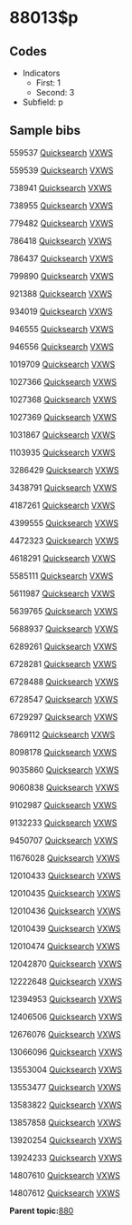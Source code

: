 # 88013$p

## Codes

-   Indicators
    -   First: 1
    -   Second: 3
-   Subfield: p

## Sample bibs

559537 [Quicksearch](https://search.library.yale.edu/catalog/559537) [VXWS](http://prodorbis.library.yale.edu:7014/vxws/GetHoldingsService?bibId=559537)

559539 [Quicksearch](https://search.library.yale.edu/catalog/559539) [VXWS](http://prodorbis.library.yale.edu:7014/vxws/GetHoldingsService?bibId=559539)

738941 [Quicksearch](https://search.library.yale.edu/catalog/738941) [VXWS](http://prodorbis.library.yale.edu:7014/vxws/GetHoldingsService?bibId=738941)

738955 [Quicksearch](https://search.library.yale.edu/catalog/738955) [VXWS](http://prodorbis.library.yale.edu:7014/vxws/GetHoldingsService?bibId=738955)

779482 [Quicksearch](https://search.library.yale.edu/catalog/779482) [VXWS](http://prodorbis.library.yale.edu:7014/vxws/GetHoldingsService?bibId=779482)

786418 [Quicksearch](https://search.library.yale.edu/catalog/786418) [VXWS](http://prodorbis.library.yale.edu:7014/vxws/GetHoldingsService?bibId=786418)

786437 [Quicksearch](https://search.library.yale.edu/catalog/786437) [VXWS](http://prodorbis.library.yale.edu:7014/vxws/GetHoldingsService?bibId=786437)

799890 [Quicksearch](https://search.library.yale.edu/catalog/799890) [VXWS](http://prodorbis.library.yale.edu:7014/vxws/GetHoldingsService?bibId=799890)

921388 [Quicksearch](https://search.library.yale.edu/catalog/921388) [VXWS](http://prodorbis.library.yale.edu:7014/vxws/GetHoldingsService?bibId=921388)

934019 [Quicksearch](https://search.library.yale.edu/catalog/934019) [VXWS](http://prodorbis.library.yale.edu:7014/vxws/GetHoldingsService?bibId=934019)

946555 [Quicksearch](https://search.library.yale.edu/catalog/946555) [VXWS](http://prodorbis.library.yale.edu:7014/vxws/GetHoldingsService?bibId=946555)

946556 [Quicksearch](https://search.library.yale.edu/catalog/946556) [VXWS](http://prodorbis.library.yale.edu:7014/vxws/GetHoldingsService?bibId=946556)

1019709 [Quicksearch](https://search.library.yale.edu/catalog/1019709) [VXWS](http://prodorbis.library.yale.edu:7014/vxws/GetHoldingsService?bibId=1019709)

1027366 [Quicksearch](https://search.library.yale.edu/catalog/1027366) [VXWS](http://prodorbis.library.yale.edu:7014/vxws/GetHoldingsService?bibId=1027366)

1027368 [Quicksearch](https://search.library.yale.edu/catalog/1027368) [VXWS](http://prodorbis.library.yale.edu:7014/vxws/GetHoldingsService?bibId=1027368)

1027369 [Quicksearch](https://search.library.yale.edu/catalog/1027369) [VXWS](http://prodorbis.library.yale.edu:7014/vxws/GetHoldingsService?bibId=1027369)

1031867 [Quicksearch](https://search.library.yale.edu/catalog/1031867) [VXWS](http://prodorbis.library.yale.edu:7014/vxws/GetHoldingsService?bibId=1031867)

1103935 [Quicksearch](https://search.library.yale.edu/catalog/1103935) [VXWS](http://prodorbis.library.yale.edu:7014/vxws/GetHoldingsService?bibId=1103935)

3286429 [Quicksearch](https://search.library.yale.edu/catalog/3286429) [VXWS](http://prodorbis.library.yale.edu:7014/vxws/GetHoldingsService?bibId=3286429)

3438791 [Quicksearch](https://search.library.yale.edu/catalog/3438791) [VXWS](http://prodorbis.library.yale.edu:7014/vxws/GetHoldingsService?bibId=3438791)

4187261 [Quicksearch](https://search.library.yale.edu/catalog/4187261) [VXWS](http://prodorbis.library.yale.edu:7014/vxws/GetHoldingsService?bibId=4187261)

4399555 [Quicksearch](https://search.library.yale.edu/catalog/4399555) [VXWS](http://prodorbis.library.yale.edu:7014/vxws/GetHoldingsService?bibId=4399555)

4472323 [Quicksearch](https://search.library.yale.edu/catalog/4472323) [VXWS](http://prodorbis.library.yale.edu:7014/vxws/GetHoldingsService?bibId=4472323)

4618291 [Quicksearch](https://search.library.yale.edu/catalog/4618291) [VXWS](http://prodorbis.library.yale.edu:7014/vxws/GetHoldingsService?bibId=4618291)

5585111 [Quicksearch](https://search.library.yale.edu/catalog/5585111) [VXWS](http://prodorbis.library.yale.edu:7014/vxws/GetHoldingsService?bibId=5585111)

5611987 [Quicksearch](https://search.library.yale.edu/catalog/5611987) [VXWS](http://prodorbis.library.yale.edu:7014/vxws/GetHoldingsService?bibId=5611987)

5639765 [Quicksearch](https://search.library.yale.edu/catalog/5639765) [VXWS](http://prodorbis.library.yale.edu:7014/vxws/GetHoldingsService?bibId=5639765)

5688937 [Quicksearch](https://search.library.yale.edu/catalog/5688937) [VXWS](http://prodorbis.library.yale.edu:7014/vxws/GetHoldingsService?bibId=5688937)

6289261 [Quicksearch](https://search.library.yale.edu/catalog/6289261) [VXWS](http://prodorbis.library.yale.edu:7014/vxws/GetHoldingsService?bibId=6289261)

6728281 [Quicksearch](https://search.library.yale.edu/catalog/6728281) [VXWS](http://prodorbis.library.yale.edu:7014/vxws/GetHoldingsService?bibId=6728281)

6728488 [Quicksearch](https://search.library.yale.edu/catalog/6728488) [VXWS](http://prodorbis.library.yale.edu:7014/vxws/GetHoldingsService?bibId=6728488)

6728547 [Quicksearch](https://search.library.yale.edu/catalog/6728547) [VXWS](http://prodorbis.library.yale.edu:7014/vxws/GetHoldingsService?bibId=6728547)

6729297 [Quicksearch](https://search.library.yale.edu/catalog/6729297) [VXWS](http://prodorbis.library.yale.edu:7014/vxws/GetHoldingsService?bibId=6729297)

7869112 [Quicksearch](https://search.library.yale.edu/catalog/7869112) [VXWS](http://prodorbis.library.yale.edu:7014/vxws/GetHoldingsService?bibId=7869112)

8098178 [Quicksearch](https://search.library.yale.edu/catalog/8098178) [VXWS](http://prodorbis.library.yale.edu:7014/vxws/GetHoldingsService?bibId=8098178)

9035860 [Quicksearch](https://search.library.yale.edu/catalog/9035860) [VXWS](http://prodorbis.library.yale.edu:7014/vxws/GetHoldingsService?bibId=9035860)

9060838 [Quicksearch](https://search.library.yale.edu/catalog/9060838) [VXWS](http://prodorbis.library.yale.edu:7014/vxws/GetHoldingsService?bibId=9060838)

9102987 [Quicksearch](https://search.library.yale.edu/catalog/9102987) [VXWS](http://prodorbis.library.yale.edu:7014/vxws/GetHoldingsService?bibId=9102987)

9132233 [Quicksearch](https://search.library.yale.edu/catalog/9132233) [VXWS](http://prodorbis.library.yale.edu:7014/vxws/GetHoldingsService?bibId=9132233)

9450707 [Quicksearch](https://search.library.yale.edu/catalog/9450707) [VXWS](http://prodorbis.library.yale.edu:7014/vxws/GetHoldingsService?bibId=9450707)

11676028 [Quicksearch](https://search.library.yale.edu/catalog/11676028) [VXWS](http://prodorbis.library.yale.edu:7014/vxws/GetHoldingsService?bibId=11676028)

12010433 [Quicksearch](https://search.library.yale.edu/catalog/12010433) [VXWS](http://prodorbis.library.yale.edu:7014/vxws/GetHoldingsService?bibId=12010433)

12010435 [Quicksearch](https://search.library.yale.edu/catalog/12010435) [VXWS](http://prodorbis.library.yale.edu:7014/vxws/GetHoldingsService?bibId=12010435)

12010436 [Quicksearch](https://search.library.yale.edu/catalog/12010436) [VXWS](http://prodorbis.library.yale.edu:7014/vxws/GetHoldingsService?bibId=12010436)

12010439 [Quicksearch](https://search.library.yale.edu/catalog/12010439) [VXWS](http://prodorbis.library.yale.edu:7014/vxws/GetHoldingsService?bibId=12010439)

12010474 [Quicksearch](https://search.library.yale.edu/catalog/12010474) [VXWS](http://prodorbis.library.yale.edu:7014/vxws/GetHoldingsService?bibId=12010474)

12042870 [Quicksearch](https://search.library.yale.edu/catalog/12042870) [VXWS](http://prodorbis.library.yale.edu:7014/vxws/GetHoldingsService?bibId=12042870)

12222648 [Quicksearch](https://search.library.yale.edu/catalog/12222648) [VXWS](http://prodorbis.library.yale.edu:7014/vxws/GetHoldingsService?bibId=12222648)

12394953 [Quicksearch](https://search.library.yale.edu/catalog/12394953) [VXWS](http://prodorbis.library.yale.edu:7014/vxws/GetHoldingsService?bibId=12394953)

12406506 [Quicksearch](https://search.library.yale.edu/catalog/12406506) [VXWS](http://prodorbis.library.yale.edu:7014/vxws/GetHoldingsService?bibId=12406506)

12676076 [Quicksearch](https://search.library.yale.edu/catalog/12676076) [VXWS](http://prodorbis.library.yale.edu:7014/vxws/GetHoldingsService?bibId=12676076)

13066096 [Quicksearch](https://search.library.yale.edu/catalog/13066096) [VXWS](http://prodorbis.library.yale.edu:7014/vxws/GetHoldingsService?bibId=13066096)

13553004 [Quicksearch](https://search.library.yale.edu/catalog/13553004) [VXWS](http://prodorbis.library.yale.edu:7014/vxws/GetHoldingsService?bibId=13553004)

13553477 [Quicksearch](https://search.library.yale.edu/catalog/13553477) [VXWS](http://prodorbis.library.yale.edu:7014/vxws/GetHoldingsService?bibId=13553477)

13583822 [Quicksearch](https://search.library.yale.edu/catalog/13583822) [VXWS](http://prodorbis.library.yale.edu:7014/vxws/GetHoldingsService?bibId=13583822)

13857858 [Quicksearch](https://search.library.yale.edu/catalog/13857858) [VXWS](http://prodorbis.library.yale.edu:7014/vxws/GetHoldingsService?bibId=13857858)

13920254 [Quicksearch](https://search.library.yale.edu/catalog/13920254) [VXWS](http://prodorbis.library.yale.edu:7014/vxws/GetHoldingsService?bibId=13920254)

13924233 [Quicksearch](https://search.library.yale.edu/catalog/13924233) [VXWS](http://prodorbis.library.yale.edu:7014/vxws/GetHoldingsService?bibId=13924233)

14807610 [Quicksearch](https://search.library.yale.edu/catalog/14807610) [VXWS](http://prodorbis.library.yale.edu:7014/vxws/GetHoldingsService?bibId=14807610)

14807612 [Quicksearch](https://search.library.yale.edu/catalog/14807612) [VXWS](http://prodorbis.library.yale.edu:7014/vxws/GetHoldingsService?bibId=14807612)

**Parent topic:**[880](../../tags/880/880.md)

